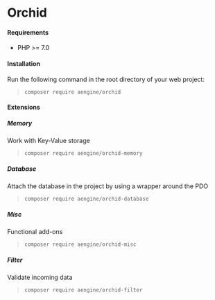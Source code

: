 Orchid
====

#### Requirements
* PHP >= 7.0

#### Installation
Run the following command in the root directory of your web project:
> `composer require aengine/orchid`

#### Extensions

##### Memory
Work with Key-Value storage
> `composer require aengine/orchid-memory`

##### Database
Attach the database in the project by using a wrapper around the PDO
> `composer require aengine/orchid-database`

##### Misc
Functional add-ons
> `composer require aengine/orchid-misc`

##### Filter
Validate incoming data
> `composer require aengine/orchid-filter`
